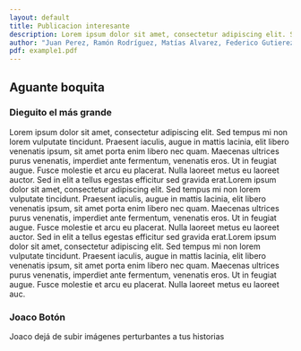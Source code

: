 ```yaml
---
layout: default
title: Publicacion interesante
description: Lorem ipsum dolor sit amet, consectetur adipiscing elit. Sed tempus mi non lorem vulputate tincidunt. Praesent iaculis, augue in mattis lacinia, elit libero venenatis ipsum, sit amet porta enim libero nec quam. Maecenas ultrices purus venenatis, imperdiet ante fermentum, venenatis eros. Ut in feugiat augue. Fusce molestie et arcu eu placerat. Nulla laoreet metus eu laoreet auctor. Sed in elit a tellus egestas efficitur sed gravida erat.
author: "Juan Perez, Ramón Rodríguez, Matías Alvarez, Federico Gutierez"
pdf: example1.pdf
---
```


## Aguante boquita

### Dieguito el más grande

Lorem ipsum dolor sit amet, consectetur adipiscing elit. Sed tempus mi non lorem vulputate tincidunt. Praesent iaculis, augue in mattis lacinia, elit libero venenatis ipsum, sit amet porta enim libero nec quam. Maecenas ultrices purus venenatis, imperdiet ante fermentum, venenatis eros. Ut in feugiat augue. Fusce molestie et arcu eu placerat. Nulla laoreet metus eu laoreet auctor. Sed in elit a tellus egestas efficitur sed gravida erat.Lorem ipsum dolor sit amet, consectetur adipiscing elit. Sed tempus mi non lorem vulputate tincidunt. Praesent iaculis, augue in mattis lacinia, elit libero venenatis ipsum, sit amet porta enim libero nec quam. Maecenas ultrices purus venenatis, imperdiet ante fermentum, venenatis eros. Ut in feugiat augue. Fusce molestie et arcu eu placerat. Nulla laoreet metus eu laoreet auctor. Sed in elit a tellus egestas efficitur sed gravida erat.Lorem ipsum dolor sit amet, consectetur adipiscing elit. Sed tempus mi non lorem vulputate tincidunt. Praesent iaculis, augue in mattis lacinia, elit libero venenatis ipsum, sit amet porta enim libero nec quam. Maecenas ultrices purus venenatis, imperdiet ante fermentum, venenatis eros. Ut in feugiat augue. Fusce molestie et arcu eu placerat. Nulla laoreet metus eu laoreet auc.

### Joaco Botón

Joaco dejá de subir imágenes perturbantes a tus historias
